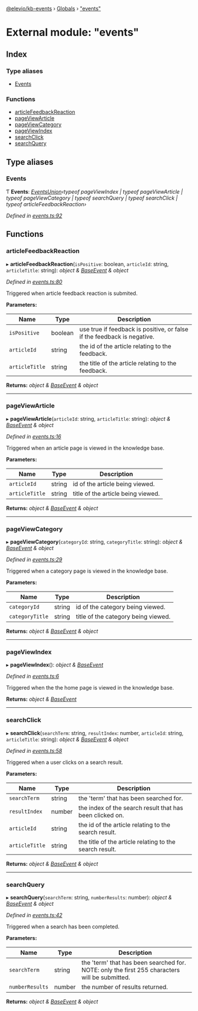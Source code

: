 [@elevio/kb-events](../README.md) › [Globals](../globals.md) › ["events"](_events_.md)

# External module: "events"

## Index

### Type aliases

* [Events](_events_.md#events)

### Functions

* [articleFeedbackReaction](_events_.md#articlefeedbackreaction)
* [pageViewArticle](_events_.md#pageviewarticle)
* [pageViewCategory](_events_.md#pageviewcategory)
* [pageViewIndex](_events_.md#pageviewindex)
* [searchClick](_events_.md#searchclick)
* [searchQuery](_events_.md#searchquery)

## Type aliases

###  Events

Ƭ **Events**: *[EventsUnion](_types_.md#eventsunion)‹typeof pageViewIndex | typeof pageViewArticle | typeof pageViewCategory | typeof searchQuery | typeof searchClick | typeof articleFeedbackReaction›*

*Defined in [events.ts:92](https://github.com/elevio/kb-events/blob/b68595e/src/events.ts#L92)*

## Functions

###  articleFeedbackReaction

▸ **articleFeedbackReaction**(`isPositive`: boolean, `articleId`: string, `articleTitle`: string): *object & [BaseEvent](../interfaces/_types_.baseevent.md) & object*

*Defined in [events.ts:80](https://github.com/elevio/kb-events/blob/b68595e/src/events.ts#L80)*

Triggered when article feedback reaction is submited.

**Parameters:**

Name | Type | Description |
------ | ------ | ------ |
`isPositive` | boolean | use true if feedback is positive, or false if the feedback is negative. |
`articleId` | string | the id of the article relating to the feedback. |
`articleTitle` | string | the title of the article relating to the feedback.  |

**Returns:** *object & [BaseEvent](../interfaces/_types_.baseevent.md) & object*

___

###  pageViewArticle

▸ **pageViewArticle**(`articleId`: string, `articleTitle`: string): *object & [BaseEvent](../interfaces/_types_.baseevent.md) & object*

*Defined in [events.ts:16](https://github.com/elevio/kb-events/blob/b68595e/src/events.ts#L16)*

Triggered when an article page is viewed in the knowledge base.

**Parameters:**

Name | Type | Description |
------ | ------ | ------ |
`articleId` | string | id of the article being viewed. |
`articleTitle` | string | title of the article being viewed.  |

**Returns:** *object & [BaseEvent](../interfaces/_types_.baseevent.md) & object*

___

###  pageViewCategory

▸ **pageViewCategory**(`categoryId`: string, `categoryTitle`: string): *object & [BaseEvent](../interfaces/_types_.baseevent.md) & object*

*Defined in [events.ts:29](https://github.com/elevio/kb-events/blob/b68595e/src/events.ts#L29)*

Triggered when a category page is viewed in the knowledge base.

**Parameters:**

Name | Type | Description |
------ | ------ | ------ |
`categoryId` | string | id of the category being viewed. |
`categoryTitle` | string | title of the category being viewed.  |

**Returns:** *object & [BaseEvent](../interfaces/_types_.baseevent.md) & object*

___

###  pageViewIndex

▸ **pageViewIndex**(): *object & [BaseEvent](../interfaces/_types_.baseevent.md)*

*Defined in [events.ts:6](https://github.com/elevio/kb-events/blob/b68595e/src/events.ts#L6)*

Triggered when the the home page is viewed in the knowledge base.

**Returns:** *object & [BaseEvent](../interfaces/_types_.baseevent.md)*

___

###  searchClick

▸ **searchClick**(`searchTerm`: string, `resultIndex`: number, `articleId`: string, `articleTitle`: string): *object & [BaseEvent](../interfaces/_types_.baseevent.md) & object*

*Defined in [events.ts:58](https://github.com/elevio/kb-events/blob/b68595e/src/events.ts#L58)*

Triggered when a user clicks on a search result.

**Parameters:**

Name | Type | Description |
------ | ------ | ------ |
`searchTerm` | string | the 'term' that has been searched for. |
`resultIndex` | number | the index of the search result that has been clicked on. |
`articleId` | string | the id of the article relating to the search result. |
`articleTitle` | string | the title of the article relating to the search result.  |

**Returns:** *object & [BaseEvent](../interfaces/_types_.baseevent.md) & object*

___

###  searchQuery

▸ **searchQuery**(`searchTerm`: string, `numberResults`: number): *object & [BaseEvent](../interfaces/_types_.baseevent.md) & object*

*Defined in [events.ts:42](https://github.com/elevio/kb-events/blob/b68595e/src/events.ts#L42)*

Triggered when a search has been completed.

**Parameters:**

Name | Type | Description |
------ | ------ | ------ |
`searchTerm` | string | the 'term' that has been searched for. NOTE: only the first 255 characters will be submitted. |
`numberResults` | number | the number of results returned.  |

**Returns:** *object & [BaseEvent](../interfaces/_types_.baseevent.md) & object*

